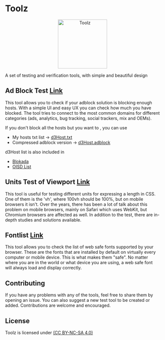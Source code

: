 # Toolz

<p align="center">
 <img src="src/assets/toolz/icon.svg" alt="Toolz"
	title="b2ntp" width="160" height="160" />
</p>
A set of testing and verification tools, with simple and beautiful design

## Ad Block Test  [Link](https://d3ward.github.io/toolz/adblock)
This tool allows you to check if your adblock solution is blocking enough hosts. With a simple UI and easy UX you can check how much you have blocked. The tool tries to connect to the most common domains for different categories (ads, analytics, bug tracking, social trackers, mix and OEMs).

If you don't block all the hosts but you want to , you can use
- My hosts txt list -> [d3Host.txt](https://raw.githubusercontent.com/d3ward/toolz/master/src/d3host.txt)
- Compressed adblock version -> [d3Host.adblock](https://raw.githubusercontent.com/d3ward/toolz/master/src/d3host.adblock)

d3Host list is also included in
- [Blokada](https://blokada.org/)
- [OISD List](https://oisd.nl/)


## Units Test of Viewport [Link](https://d3ward.github.io/toolz/units)
This tool is useful for testing different units for expressing a length in CSS.
One of them is the 'vh', where 100vh should be 100%, but on mobile browsers it isn't. Over the years, there has been a lot of talk about this problem on mobile browsers, mainly on Safari which uses WebKit, but Chromium browsers are affected as well. In addition to the test, there are in-depth studies and solutions available.

## Fontlist [Link](https://d3ward.github.io/toolz/fontlist)
This tool allows you to check the list of web safe fonts supported by your browser. These are the fonts that are installed by default on virtually every computer or mobile device. This is what makes them "safe". No matter where you are in the world or what device you are using, a web safe font will always load and display correctly.


## Contributing

If you have any problems with any of the tools, feel free to share them by opening an issue.
You can also suggest a new test tool to be created or added. Contributions are welcome and encouraged.


## License

Toolz is licensed under [(CC BY-NC-SA 4.0)](https://creativecommons.org/licenses/by-nc-sa/4.0/)
